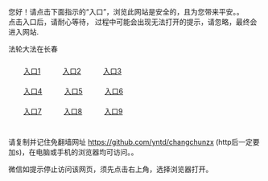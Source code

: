 您好！请点击下面指示的“入口”，浏览此网站是安全的，且为您带来平安。。 <br/>
点击入口后，请耐心等待， 过程中可能会出现无法打开的提示，请忽略，最终会进入网站. </br>

法轮大法在长春<br/>
<div style="padding:10px"><a style="margin:20px" target="_blank" href="https://dao07qhc0qulw.cloudfront.net/2Qpsp?shitkg" id="ccLink1" rel="nofollow">入口1</a> <a target="_blank" style="margin:20px" href="https://d14bqbymvqa7uy.cloudfront.net/2Qpsp?lwygr" id="ccLink2" rel="nofollow">入口2</a> <a style="margin:20px" target="_blank" href="https://d2gqn4rjxf0lv0.cloudfront.net/2Qpsp?mxwmgm" id="ccLink3" rel="nofollow">入口3</a></div>

<div style="padding:10px" ><a style="margin:20px" target="_blank" href="https://dao07qhc0qulw.cloudfront.net/2Qpsp?shitkg" id="ccLink4" rel="nofollow">入口4</a> <a style="margin:20px" href="https://d14bqbymvqa7uy.cloudfront.net/2Qpsp?lwygr" target="_blank" id="ccLink5" rel="nofollow">入口5</a> <a style="margin:20px" href="https://d2gqn4rjxf0lv0.cloudfront.net/2Qpsp?mxwmgm" target="_blank" id="ccLink6" rel="nofollow">入口6</a></div>

<div style="padding:10px"><a style="margin:20px" target="_blank" href="https://dao07qhc0qulw.cloudfront.net/2Qpsp?shitkg" id="ccLink7" rel="nofollow">入口7</a> <a style="margin:20px" href="https://d14bqbymvqa7uy.cloudfront.net/2Qpsp?lwygr" target="_blank" id="ccLink8" rel="nofollow">入口8</a> <a style="margin:20px" target="_blank" href="https://d2gqn4rjxf0lv0.cloudfront.net/2Qpsp?mxwmgm" id="ccLink9" rel="nofollow">入口9</a></div>

<br/>



请复制并记住免翻墙网址 https://github.com/yntd/changchunzx (http后一定要加s)，在电脑或手机的浏览器均可访问。。<br/>

微信如提示停止访问该网页，须先点击右上角，选择浏览器打开。
